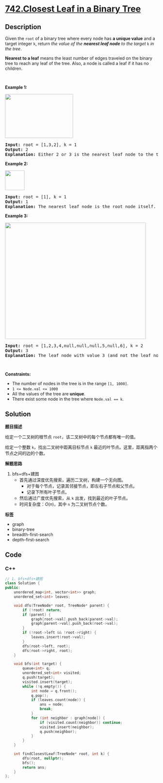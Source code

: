 # [742.Closest Leaf in a Binary Tree](https://leetcode.com/problems/closest-leaf-in-a-binary-tree/description/)

## Description

<p>Given the <code>root</code> of a binary tree where every node has <strong>a unique value</strong> and a target integer <code>k</code>, return <em>the value of the <strong>nearest leaf node</strong> to the target </em><code>k</code><em> in the tree</em>.</p>

<p><strong>Nearest to a leaf</strong> means the least number of edges traveled on the binary tree to reach any leaf of the tree. Also, a node is called a leaf if it has no children.</p>

<p>&nbsp;</p>
<p><strong class="example">Example 1:</strong></p>
<img alt="" src="https://fastly.jsdelivr.net/gh/doocs/leetcode@main/solution/0700-0799/0742.Closest%20Leaf%20in%20a%20Binary%20Tree/images/closest1-tree.jpg" style="width: 224px; height: 145px;" />
<pre>
<strong>Input:</strong> root = [1,3,2], k = 1
<strong>Output:</strong> 2
<strong>Explanation:</strong> Either 2 or 3 is the nearest leaf node to the target of 1.
</pre>

<p><strong class="example">Example 2:</strong></p>
<img alt="" src="https://fastly.jsdelivr.net/gh/doocs/leetcode@main/solution/0700-0799/0742.Closest%20Leaf%20in%20a%20Binary%20Tree/images/closest2-tree.jpg" style="width: 64px; height: 65px;" />
<pre>
<strong>Input:</strong> root = [1], k = 1
<strong>Output:</strong> 1
<strong>Explanation:</strong> The nearest leaf node is the root node itself.
</pre>

<p><strong class="example">Example 3:</strong></p>
<img alt="" src="https://fastly.jsdelivr.net/gh/doocs/leetcode@main/solution/0700-0799/0742.Closest%20Leaf%20in%20a%20Binary%20Tree/images/closest3-tree.jpg" style="width: 464px; height: 384px;" />
<pre>
<strong>Input:</strong> root = [1,2,3,4,null,null,null,5,null,6], k = 2
<strong>Output:</strong> 3
<strong>Explanation:</strong> The leaf node with value 3 (and not the leaf node with value 6) is nearest to the node with value 2.
</pre>

<p>&nbsp;</p>
<p><strong>Constraints:</strong></p>

<ul>
  <li>The number of nodes in the tree is in the range <code>[1, 1000]</code>.</li>
  <li><code>1 &lt;= Node.val &lt;= 1000</code></li>
  <li>All the values of the tree are <strong>unique</strong>.</li>
  <li>There exist some node in the tree where <code>Node.val == k</code>.</li>
</ul>

## Solution

**题目描述**

给定一个二叉树的根节点 `root`，该二叉树中的每个节点都有唯一的值。

给定一个整数 `k`，找出二叉树中距离目标节点 `k` 最近的叶节点。这里，距离指两个节点之间的边的个数。

**解题思路**

1. bfs+dfs+建图
   - 首先通过深度优先搜索，遍历二叉树，构建一个无向图。
     - 对于每个节点，记录其邻接节点，即左右子节点和父节点。
     - 记录下所有叶子节点。
   - 然后通过广度优先搜索，从 `k` 出发，找到最近的叶子节点。
   - 时间复杂度：$O(n)$，其中 `n` 为二叉树节点个数。

**标签**

- graph
- binary-tree
- breadth-first-search
- depth-first-search

<!-- code start -->
## Code

### C++

```cpp
// 1. bfs+dfs+建图
class Solution {
public:
    unordered_map<int, vector<int>> graph;
    unordered_set<int> leaves;

    void dfs(TreeNode* root, TreeNode* parent) {
        if (!root) return;
        if (parent) {
            graph[root->val].push_back(parent->val);
            graph[parent->val].push_back(root->val);
        }
        if (!root->left && !root->right) {
            leaves.insert(root->val);
        }
        dfs(root->left, root);
        dfs(root->right, root);
    }

    void bfs(int target) {
        queue<int> q;
        unordered_set<int> visited;
        q.push(target);
        visited.insert(target);
        while (!q.empty()) {
            int node = q.front();
            q.pop();
            if (leaves.count(node)) {
                ans = node;
                break;
            }
            for (int neighbor : graph[node]) {
                if (visited.count(neighbor)) continue;
                visited.insert(neighbor);
                q.push(neighbor);
            }
        }
    }

    int findClosestLeaf(TreeNode* root, int k) {
        dfs(root, nullptr);
        bfs();
        return ans;
    }
};
```

<!-- code end -->
